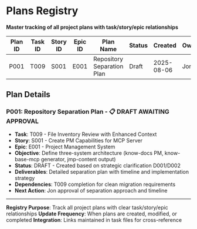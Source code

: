 # Plans Registry
**Master tracking of all project plans with task/story/epic relationships**

| Plan ID | Task ID | Story ID | Epic ID | Plan Name | Status | Created | Owner |
|---------|---------|----------|---------|-----------|--------|---------|-------|
| P001 | T009 | S001 | E001 | Repository Separation Plan | Draft | 2025-08-06 | Jon |

## Plan Details

### P001: Repository Separation Plan - 📋 DRAFT AWAITING APPROVAL
- **Task**: T009 - File Inventory Review with Enhanced Context
- **Story**: S001 - Create PM Capabilities for MCP Server  
- **Epic**: E001 - Project Management System
- **Objective**: Define three-system architecture (know-docs PM, know-base-mcp generator, jmp-content output)
- **Status**: DRAFT - Created based on strategic clarification D001/D002
- **Deliverables**: Detailed separation plan with timeline and implementation strategy
- **Dependencies**: T009 completion for clean migration requirements
- **Next Action**: Jon approval of separation approach and timeline

---

**Registry Purpose**: Track all project plans with clear task/story/epic relationships
**Update Frequency**: When plans are created, modified, or completed
**Integration**: Links maintained in task files for cross-reference
